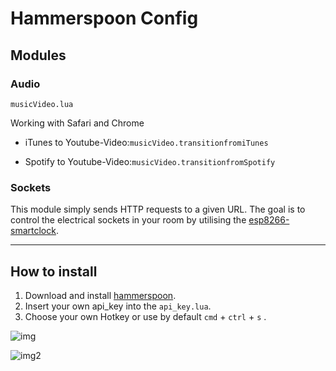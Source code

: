# Hammerspoon Config

## Modules

### Audio

`musicVideo.lua`

Working with Safari and Chrome

* iTunes to Youtube-Video:`musicVideo.transitionfromiTunes`

* Spotify to Youtube-Video:`musicVideo.transitionfromSpotify`

### Sockets

This module simply sends HTTP requests to a given URL. The goal is to control the electrical sockets in your room by utilising the <a href="https://github.com/Stunkymonkey/esp8266-smartclock">esp8266-smartclock</a>.

---------------------------------------------------------------
## How to install

1. Download and install [hammerspoon](https://www.hammerspoon.org/).
2. Insert your own api_key into the `api_key.lua`.
3. Choose your own Hotkey or use by default `cmd` + `ctrl` + `s` .




![img](https://user-images.githubusercontent.com/32109884/37931384-bc7d14a6-3145-11e8-95f6-1501767b5a4e.png)

![img2](https://user-images.githubusercontent.com/32109884/37931383-bc615d42-3145-11e8-8948-3e40340ec791.png)









